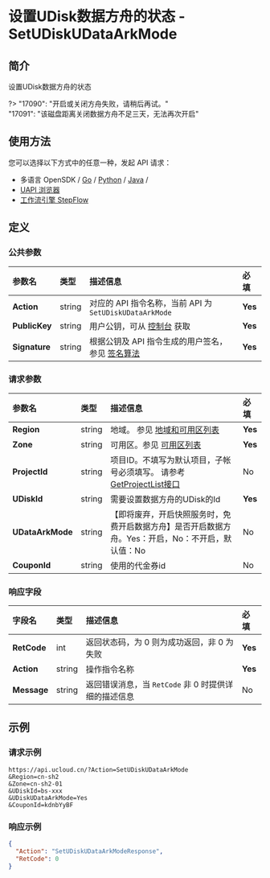 # 设置UDisk数据方舟的状态 - SetUDiskUDataArkMode

## 简介

设置UDisk数据方舟的状态

?> "17090": "开启或关闭方舟失败，请稍后再试。"<br />"17091": "该磁盘距离关闭数据方舟不足三天，无法再次开启"




## 使用方法

您可以选择以下方式中的任意一种，发起 API 请求：
- 多语言 OpenSDK / [Go](https://github.com/ucloud/ucloud-sdk-go) / [Python](https://github.com/ucloud/ucloud-sdk-python3) / [Java](https://github.com/ucloud/ucloud-sdk-java) /
- [UAPI 浏览器](https://console.ucloud.cn/uapi/detail?id=SetUDiskUDataArkMode)
- [工作流引擎 StepFlow](https://console.ucloud.cn/stepflow/manage/)


## 定义

### 公共参数

| 参数名 | 类型 | 描述信息 | 必填 |
|:---|:---|:---|:---|
| **Action**     | string  | 对应的 API 指令名称，当前 API 为 `SetUDiskUDataArkMode`                        | **Yes** |
| **PublicKey**  | string  | 用户公钥，可从 [控制台](https://console.ucloud.cn/uapi/apikey) 获取                                             | **Yes** |
| **Signature**  | string  | 根据公钥及 API 指令生成的用户签名，参见 [签名算法](api/summary/signature.md)  | **Yes** |

### 请求参数

| 参数名 | 类型 | 描述信息 | 必填 |
|:---|:---|:---|:---|
| **Region** | string | 地域。 参见 [地域和可用区列表](api/summary/regionlist) |**Yes**|
| **Zone** | string | 可用区。参见 [可用区列表](api/summary/regionlist) |**Yes**|
| **ProjectId** | string | 项目ID。不填写为默认项目，子帐号必须填写。 请参考[GetProjectList接口](api/summary/get_project_list) |No|
| **UDiskId** | string | 需要设置数据方舟的UDisk的Id |**Yes**|
| **UDataArkMode** | string | 【即将废弃，开启快照服务时，免费开启数据方舟】是否开启数据方舟。Yes：开启，No：不开启，默认值：No |No|
| **CouponId** | string | 使用的代金券id |No|

### 响应字段

| 字段名 | 类型 | 描述信息 | 必填 |
|:---|:---|:---|:---|
| **RetCode** | int | 返回状态码，为 0 则为成功返回，非 0 为失败 |**Yes**|
| **Action** | string | 操作指令名称 |**Yes**|
| **Message** | string | 返回错误消息，当 `RetCode` 非 0 时提供详细的描述信息 |No|




## 示例

### 请求示例
    
```
https://api.ucloud.cn/?Action=SetUDiskUDataArkMode
&Region=cn-sh2
&Zone=cn-sh2-01
&UDiskId=bs-xxx
&UDiskUDataArkMode=Yes
&CouponId=kdnbYyBF
```

### 响应示例
    
```json
{
  "Action": "SetUDiskUDataArkModeResponse",
  "RetCode": 0
}
```





